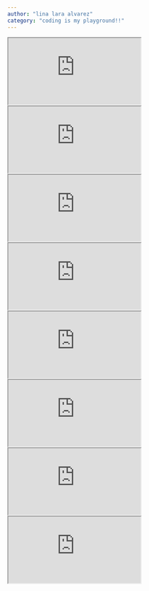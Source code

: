 ```yaml
---
author: "lina lara alvarez"
category: "coding is my playground!!"
---
```


<iframe class="image" src="https://drive.google.com/file/d/1rHyr0cIJv0toGlw_JkRKPRwff5TvVFBS/preview"></iframe>

<iframe class="image" src="https://drive.google.com/file/d/1WTij7taR_ZkfYgRQ9IvEb30UH7m6Grgz/preview"></iframe>

<iframe class="image" src="https://drive.google.com/file/d/1wJGc310tCKkPCcd-p7wu8JkG7OaKJ06b/preview"></iframe>

<iframe class="image" src="https://drive.google.com/file/d/1dOOjP6BttjBJfQjUzj3OXNF1Cp5kix0g/preview"></iframe>

<iframe class="image" src="https://drive.google.com/file/d/1bGO-rSo4UCgaE8UdhBrL-r1Qbrm3Em3B/preview"></iframe>

<iframe class="image" src="https://drive.google.com/file/d/1A70tqhFnH6W_IBiR0pSeoAYLcSxMiIZM/preview"></iframe>

<iframe class="image" src="https://drive.google.com/file/d/1Cl-a42Sdjzy46SukR1lp-p-ZGTnU3uPU/preview"></iframe>

<iframe class="image" src="https://drive.google.com/file/d/1Ho-5sGzb9RSHQBFNPNXR69U-1-dJLXn6/preview"></iframe>




